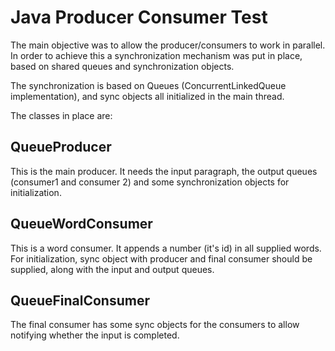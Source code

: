 # Java Producer Consumer Test #

The main objective was to allow the producer/consumers to work in parallel. In order to achieve this a synchronization mechanism was put in place, based on shared queues and synchronization objects.

The synchronization is based on Queues (ConcurrentLinkedQueue implementation), and sync objects all initialized in the main thread.

The classes in place are:
## QueueProducer ##
This is the main producer. It needs the input paragraph, the output queues (consumer1 and consumer 2) and some synchronization objects for initialization.

## QueueWordConsumer ##
This is a word consumer. It appends a number (it's id) in all supplied words. For initialization, sync object with producer and final consumer should be supplied, along with the input and output queues. 

## QueueFinalConsumer ##
The final consumer has some sync objects for the consumers to allow notifying whether the input is completed.


